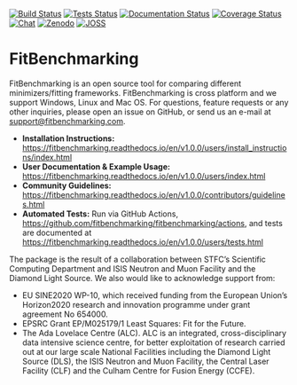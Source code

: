 [![Build Status](https://img.shields.io/github/actions/workflow/status/fitbenchmarking/fitbenchmarking/release.yml?style=flat-square)](https://github.com/fitbenchmarking/fitbenchmarking/actions/workflows/release.yml?query=branch%3Av1.0.0)
[![Tests Status](https://img.shields.io/github/actions/workflow/status/fitbenchmarking/fitbenchmarking/main.yml?label=tests&style=flat-square)](https://github.com/fitbenchmarking/fitbenchmarking/actions/workflows/main.yml?query=branch%3Av1.0.0)
[![Documentation Status](https://img.shields.io/readthedocs/fitbenchmarking/v1.0.0?style=flat-square)](https://fitbenchmarking.readthedocs.io/en/v1.0.0)
[![Coverage Status](https://img.shields.io/coveralls/github/fitbenchmarking/fitbenchmarking.svg?style=flat-square)](https://coveralls.io/github/fitbenchmarking/fitbenchmarking)
[![Chat](https://img.shields.io/badge/chat-CompareFitMinimizers-lightgrey.svg?style=flat-square&logo=slack)](https://slack.com/)
[![Zenodo](https://img.shields.io/badge/Zenodo-10.5281/zenodo.6597790-blue.svg?style=flat-square)](https://doi.org/10.5281/zenodo.6597790)
[![JOSS](https://img.shields.io/badge/JOSS-10.21105/joss.03127-brightgreen.svg?style=flat-square)](https://doi.org/10.21105/joss.03127)
# FitBenchmarking

FitBenchmarking is an open source tool for comparing different minimizers/fitting frameworks. FitBenchmarking is cross platform and we support Windows, Linux and Mac OS. For questions, feature requests or any other inquiries, please open an issue on GitHub, or send us an e-mail at support@fitbenchmarking.com.

- **Installation Instructions:** https://fitbenchmarking.readthedocs.io/en/v1.0.0/users/install_instructions/index.html
- **User Documentation & Example Usage:** https://fitbenchmarking.readthedocs.io/en/v1.0.0/users/index.html
- **Community Guidelines:** https://fitbenchmarking.readthedocs.io/en/v1.0.0/contributors/guidelines.html
- **Automated Tests:** Run via GitHub Actions, https://github.com/fitbenchmarking/fitbenchmarking/actions, and tests are documented at https://fitbenchmarking.readthedocs.io/en/v1.0.0/users/tests.html

The package is the result of a collaboration between STFC’s Scientific Computing Department and ISIS Neutron and Muon Facility and the Diamond Light Source. We also would like to acknowledge support from:

* EU SINE2020 WP-10, which received funding from the European Union’s Horizon2020 research and innovation programme under grant agreement No 654000.
* EPSRC Grant EP/M025179/1  Least Squares: Fit for the Future.
* The Ada Lovelace Centre (ALC). ALC is an integrated, cross-disciplinary data intensive science centre, for better exploitation of research carried out at our large scale National Facilities including the Diamond Light Source (DLS), the ISIS Neutron and Muon Facility, the Central Laser Facility (CLF) and the Culham Centre for Fusion Energy (CCFE).
